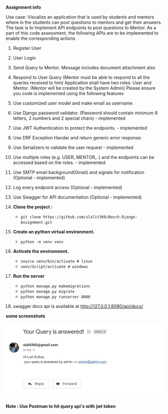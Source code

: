 **Assignment info**

Use case: Visualize an application that is used by students and mentors where in the students can post questions to mentors and get their answers.
The task is to Implement API endpoints to post questions to Mentor. As a part of this code assessment, the following APIs are to be implemented to enable the corresponding actions
1. Register User
2. User Login
3. Send Query to Mentor. Message includes document attachment also
4. Respond to User Query (Mentor must be able to respond to all the queries received to him)
Application shall have two roles: User and Mentor. (Mentor will be created by the System Admin)
Please ensure you code is implemented using the following features
1. Use customized user model and make email as username
2. Use Django password validator. (Password should contain minimum 8 letters, 2 numbers and 2 special chars) - implemented
3. Use JWT Authentication to protect the endpoints. - implemented
4. Use DRF Exception Hander and return generic error response.
5. Use Serializers to validate the user request - implemented
6. Use multiple roles (e.g. USER, MENTOR,..) and the endpoints can be accessed based on the roles. - implemented
7. Use SMTP email background(Gmail) and signals for notification (Optional - implemented)
8. Log every endpoint access (Optional - implemented)
9. Use Swagger for API documentation (Optional - implemented)



1. **Clone the project :** 
    * `git clone https://github.com/slalit360/Bosch-Django-Assignment.git`
    
2. **Create an python virtual environment.**
    * `python -m venv venv`
    
3. **Activate the environment.**
    * `source venv/bin/activate # linux`  
    * `venv/Script/activate # windows`
    
4. **Run the server**
    * `python manage.py makemigrations`
    * `python manage.py migrate`
    * `python manage.py runserver 8080`
   
5. swagger docs api is available at http://127.0.0.1:8080/api/docs/

**some screenshots**

![notification mail](email.JPG)

**Note : Use Postman to hit query api's with jwt token**



